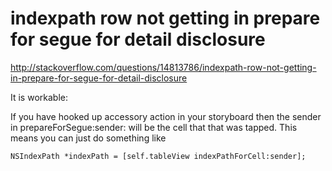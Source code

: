 # indexpath row not getting in prepare for segue for detail disclosure

http://stackoverflow.com/questions/14813786/indexpath-row-not-getting-in-prepare-for-segue-for-detail-disclosure


It is workable:

If you have hooked up accessory action in your storyboard then the sender in prepareForSegue:sender: will be the cell that that was tapped. This means you can just do something like

	NSIndexPath *indexPath = [self.tableView indexPathForCell:sender];